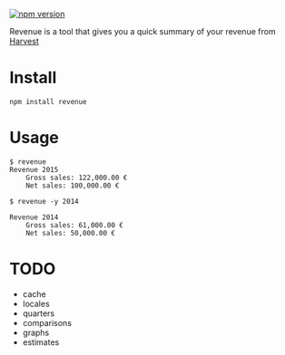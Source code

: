 [![npm version](https://badge.fury.io/js/revenue.svg)](http://badge.fury.io/js/revenue)

Revenue is a tool that gives you a quick summary of your revenue from [Harvest](https://www.getharvest.com/)

# Install

    npm install revenue

# Usage

    $ revenue
    Revenue 2015
        Gross sales: 122,000.00 €
        Net sales: 100,000.00 €

    $ revenue -y 2014

    Revenue 2014
        Gross sales: 61,000.00 €
        Net sales: 50,000.00 €


# TODO

* cache
* locales
* quarters
* comparisons
* graphs
* estimates
